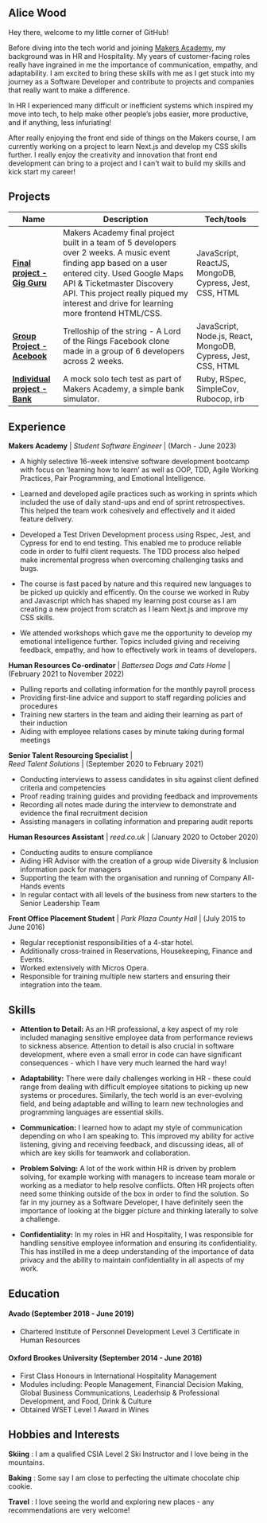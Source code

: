 ## Alice Wood

Hey there, welcome to my little corner of GitHub!

Before diving into the tech world and joining [Makers Academy](https://github.com/makersacademy), my background was in HR and Hospitality. My years of customer-facing roles really have ingrained in me the importance of communication, empathy, and adaptability. I am excited to bring these skills with me as I get stuck into my journey as a Software Developer and contribute to projects and companies that really want to make a difference.

In HR I experienced many difficult or inefficient systems which inspired my move into tech, to help make other people’s jobs easier, more productive, and if anything, less infuriating! 

After really enjoying the front end side of things on the Makers course, I am currently working on a project to learn Next.js and develop my CSS skills further. I really enjoy the creativity and innovation that front end development can bring to a project and I can't wait to build my skills and kick start my career!

## Projects

| Name                                    | Description       | Tech/tools        |
| --------------------------------------- | ----------------- | ----------------- |
| [**Final project - Gig Guru**](https://github.com/aliceswood/gig-guru)            | Makers Academy final project built in a team of 5 developers over 2 weeks. A music event ﬁnding app based on a user entered city. Used Google Maps API & Ticketmaster Discovery API. This project really piqued my interest and drive for learning more frontend HTML/CSS. | JavaScript, ReactJS, MongoDB, Cypress, Jest, CSS, HTML |
| [**Group Project - Acebook**](https://github.com/aliceswood/trelloship-of-the-string)             |Trelloship of the string - A Lord of the Rings Facebook clone made in a group of 6 developers across 2 weeks. | JavaScript, Node.js, React, MongoDB, Cypress, Jest, CSS, HTML |
| [**Individual project - Bank**](https://github.com/aliceswood/bank-tech-test)           | A mock solo tech test as part of Makers Academy, a simple bank simulator. | Ruby, RSpec, SimpleCov, Rubocop, irb |
## Experience

**Makers Academy** | 
_Student Software Engineer_ | 
(March - June 2023)

- A highly selective 16-week intensive software development bootcamp with focus on 'learning how to learn' as well as OOP, TDD, Agile Working Practices, Pair Programming, and Emotional Intelligence.

- Learned and developed agile practices such as working in sprints which included the use of daily stand-ups and end of sprint retrospectives. This helped the team work cohesively and effectively and it aided feature delivery. 

- Developed a Test Driven Development process using Rspec, Jest, and Cypress for end to end testing. This enabled me to produce reliable code in order to fulfil client requests. The TDD process also helped make incremental progress when overcoming challenging tasks and bugs.

- The course is fast paced by nature and this required new languages to be picked up quickly and efficently. On the course we worked in Ruby and Javascript which has shaped my learning post course as I am creating a new project from scratch as I learn Next.js and improve my CSS skills.

- We attended workshops which gave me the opportunity to develop my emotional intelligence further. Topics included giving and receiving feedback, empathy, and how to effectively work in teams of developers.


**Human Resources Co-ordinator** | 
_Battersea Dogs and Cats Home_ |
(February 2021 to November 2022) 

- Pulling reports and collating information for the monthly payroll process
- Providing first-line advice and support to staff regarding policies and procedures
- Training new starters in the team and aiding their learning as part of their induction
- Aiding with employee relations cases by minute taking during formal meetings

**Senior Talent Resourcing Specialist** |   
_Reed Talent Solutions_ | 
(September 2020 to February 2021)

- Conducting interviews to assess candidates in situ against client defined criteria and competencies 
- Proof reading training guides and providing feedback and improvements
- Recording all notes made during the interview to demonstrate and evidence the final recruitment decision
- Assisting managers in collating information and preparing audit reports

**Human Resources Assistant** | 
_reed.co.uk_ | 
(January 2020 to October 2020)

- Conducting audits to ensure compliance
- Aiding HR Advisor with the creation of a group wide Diversity & Inclusion information pack for managers
- Supporting the team with the organisation and running of Company All-Hands events
- In regular contact with all levels of the business from new starters to the Senior Leadership Team

**Front Office Placement Student** | 
_Park Plaza County Hall_ | 
(July 2015 to June 2016)

- Regular receptionist responsibilities of a 4-star hotel.
- Additionally cross-trained in Reservations, Housekeeping, Finance and Events.
- Worked extensively with Micros Opera.
- Responsible for training multiple new starters and ensuring their integration into the team.

 
## Skills

- **Attention to Detail:** As an HR professional, a key aspect of my role included managing sensitive employee data from performance reviews to sickness absence. Attention to detail is also crucial in software development, where even a small error in code can have significant consequences - which I have very much learned the hard way!

- **Adaptability:** There were daily challenges working in HR - these could range from dealing with difficult employee sitations to picking up new systems or procedures. Similarly, the tech world is an ever-evolving field, and being adaptable and willing to learn new technologies and programming languages are essential skills.

- **Communication:** I learned how to adapt my style of communication depending on who I am speaking to. This improved my ability for active listening, giving and receiving feedback, and discussing ideas, all of which are key skills for teamwork and collaboration. 

- **Problem Solving:** A lot of the work within HR is driven by problem solving, for example working with managers to increase team morale or working as a mediator to help resolve conflicts. Often HR projects often need some thinking outside of the box in order to find the solution. So far in my journey as a Software Developer, I have definitely seen the importance of looking at the bigger picture and thinking laterally to solve a challenge.

- **Confidentiality:** In my roles in HR and Hospitality, I was responsible for handling sensitive employee information and ensuring its confidentiality. This has instilled in me a deep understanding of the importance of data privacy and the ability to maintain confidentiality in all aspects of my work. 


## Education

#### Avado (September 2018 - June 2019)

- Chartered Institute of Personnel Development Level 3 Certificate in Human Resources
#### Oxford Brookes University (September 2014 - June 2018)

- First Class Honours in International Hospitality Management
- Modules including: People Management, Financial Decision Making, Global Business Communications, Leaderhsip & Professional Development, and Food, Drink & Culture
- Obtained WSET Level 1 Award in Wines

## Hobbies and Interests

**Skiing** : I am a qualified CSIA Level 2 Ski Instructor and I love being in the mountains.

**Baking** : Some say I am close to perfecting the ultimate chocolate chip cookie.

**Travel** : I love seeing the world and exploring new places - any recommendations are very welcome!


